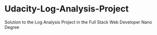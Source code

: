 # Udacity-Log-Analysis-Project
Solution to the Log Analysis Project in the Full Stack Web Developer Nano Degree

